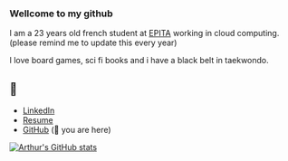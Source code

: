 ### Wellcome to my github

I am a 23 years old french student at [EPITA](epita.fr) working in cloud computing.
(please remind me to update this every year)

I love board games, sci fi books and i have a black belt in taekwondo. 

## 🔗
- [LinkedIn](https://www.linkedin.com/in/arthur-saint-denis)
- [Resume](https://artsd.fr)
- [GitHub](https://github.com/Art-S-D) (📍 you are here)

[![Arthur's GitHub stats](https://github-readme-stats.vercel.app/api?username=art-s-d&count_private=true&theme=dracula&show_icons=true)](https://github.com/anuraghazra/github-readme-stats)

<!-- [![Top Langs](https://github-readme-stats.vercel.app/api/top-langs/?username=art-s-d&layout=compact)](https://github.com/anuraghazra/github-readme-stats) -->

<!--
**Art-S-D/Art-S-D** is a ✨ _special_ ✨ repository because its `README.md` (this file) appears on your GitHub profile.

Here are some ideas to get you started:

- 🔭 I’m currently working on ...
- 🌱 I’m currently learning ...
- 👯 I’m looking to collaborate on ...
- 🤔 I’m looking for help with ...
- 💬 Ask me about ...
- 📫 How to reach me: ...
- 😄 Pronouns: ...
- ⚡ Fun fact: ...
-->
